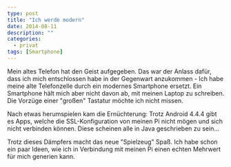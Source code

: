 ```yaml
---
type: post
title: "Ich werde modern"
date: 2014-08-11
description: ""
categories: 
  - privat
tags: [Smartphone]
---
```



Mein altes Telefon hat den Geist aufgegeben. Das war der Anlass dafür, dass ich
mich entschlossen habe in  der Gegenwart anzukommen - Ich habe meine alte
Telefonzelle durch ein modernes Smartphone ersetzt. Ein Smartphone hält mich aber
nicht davon ab, mit meinen Laptop zu schreiben. Die Vorzüge einer "großen"
Tastatur möchte ich nicht missen.

Nach etwas herumspielen kam die Ernüchterung: Trotz Android 4.4.4 gibt es Apps, 
welche die SSL-Konfiguration von meinen Pi nicht mögen und sich nicht verbinden
können. Diese scheinen alle in Java geschrieben zu sein...

Trotz dieses Dämpfers macht das neue "Spielzeug" Spaß. Ich habe schon ein paar
Ideen, wie ich in Verbindung mit meinen Pi einen echten Mehrwert für mich 
generien kann.
